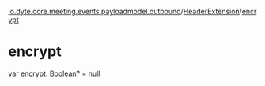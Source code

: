 [io.dyte.core.meeting.events.payloadmodel.outbound](../index.md)/[HeaderExtension](index.md)/[encrypt](encrypt.md)

# encrypt


var [encrypt](encrypt.md): [Boolean](https://kotlinlang.org/api/latest/jvm/stdlib/kotlin/-boolean/index.html)? = null

